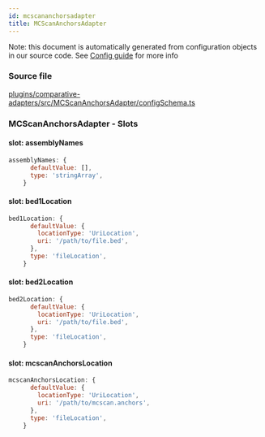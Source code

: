 ```yaml
---
id: mcscananchorsadapter
title: MCScanAnchorsAdapter
---
```


Note: this document is automatically generated from configuration objects in our
source code. See [Config guide](/docs/config_guide) for more info

### Source file

[plugins/comparative-adapters/src/MCScanAnchorsAdapter/configSchema.ts](https://github.com/GMOD/jbrowse-components/blob/main/plugins/comparative-adapters/src/MCScanAnchorsAdapter/configSchema.ts)

### MCScanAnchorsAdapter - Slots

#### slot: assemblyNames

```js
assemblyNames: {
      defaultValue: [],
      type: 'stringArray',
    }
```

#### slot: bed1Location

```js
bed1Location: {
      defaultValue: {
        locationType: 'UriLocation',
        uri: '/path/to/file.bed',
      },
      type: 'fileLocation',
    }
```

#### slot: bed2Location

```js
bed2Location: {
      defaultValue: {
        locationType: 'UriLocation',
        uri: '/path/to/file.bed',
      },
      type: 'fileLocation',
    }
```

#### slot: mcscanAnchorsLocation

```js
mcscanAnchorsLocation: {
      defaultValue: {
        locationType: 'UriLocation',
        uri: '/path/to/mcscan.anchors',
      },
      type: 'fileLocation',
    }
```
